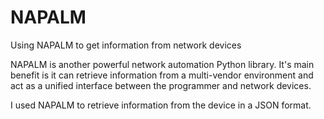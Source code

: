 # NAPALM
Using NAPALM to get information from network devices

NAPALM is another powerful network automation Python library. It's main benefit is it can retrieve information from 
a multi-vendor environment and act as a unified interface between the programmer and network devices.

I used NAPALM to retrieve information from the device in a JSON format.
